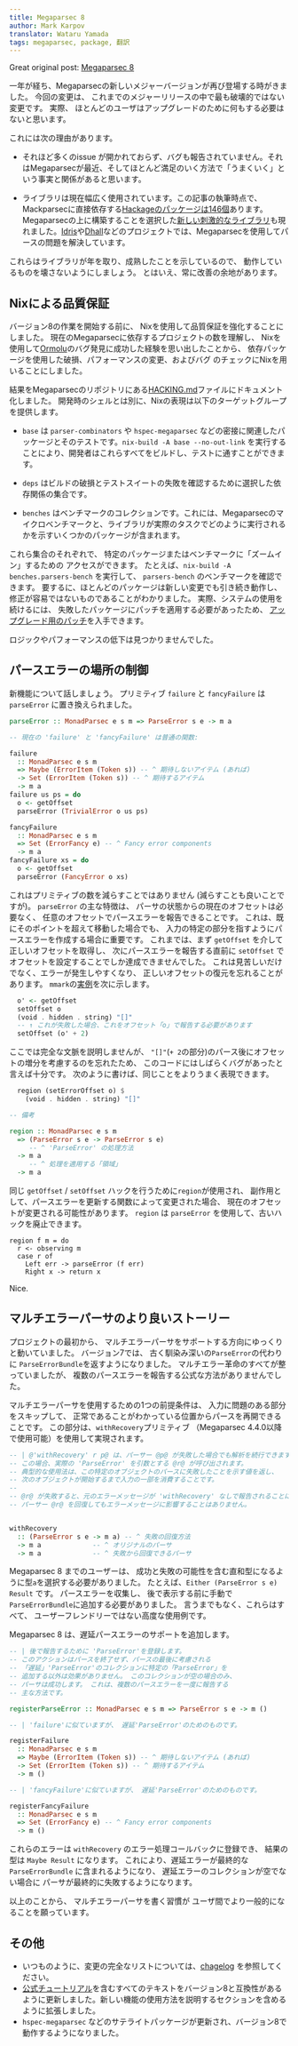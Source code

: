 ```yaml
---
title: Megaparsec 8
author: Mark Karpov
translator: Wataru Yamada
tags: megaparsec, package, 翻訳
---
```


Great original post: [Megaparsec 8](https://markkarpov.com/post/megaparsec-8.html)

一年が経ち、Megaparsecの新しいメジャーバージョンが再び登場する時がきました。
今回の変更は、
これまでのメジャーリリースの中で最も破壊的ではない変更です。
実際、
ほとんどのユーザはアップグレードのために何もする必要はないと思います。

これには次の理由があります。

- それほど多くのissue が開かれておらず、バグも報告されていません。それはMegaparsecが最近、そしてほとんど満足のいく方法で「うまくいく」という事実と関係があると思います。

- ライブラリは現在幅広く使用されています。この記事の執筆時点で、Mackparsecに直接依存する[Hackageのパッケージは146個](https://packdeps.haskellers.com/reverse/megaparsec)あります。Megaparsecの上に構築することを選択した[新しい刺激的なライブラリ](https://hackage.haskell.org/package/replace-megaparsec)も現れました。[Idris](https://github.com/idris-lang/Idris-dev)や[Dhall](https://github.com/dhall-lang/dhall-haskell)などのプロジェクトでは、Megaparsecを使用してパースの問題を解決しています。

これらはライブラリが年を取り、成熟したことを示しているので、
動作しているものを壊さないようにしましょう。
とはいえ、常に改善の余地があります。

## Nixによる品質保証

バージョン8の作業を開始する前に、
Ni​​xを使用して品質保証を強化することにしました。
現在のMegaparsecに依存するプロジェクトの数を理解し、
Nixを使用して[Ormolu](https://github.com/tweag/ormolu)のバグ発見に成功した経験を思い出したことから、
依存パッケージを使用した破損、パフォーマンスの変更、およびバグ
のチェックにNixを用いることにしました。

結果をMegaparsecのリポジトリにある[HACKING.md](https://github.com/mrkkrp/megaparsec/blob/master/HACKING.md)ファイルにドキュメント化しました。
開発時のシェルとは別に、Nixの表現は以下のターゲットグループを提供します。

- `base` は `parser-combinators` や `hspec-megaparsec` などの密接に関連したパッケージとそのテストです。`nix-build -A base --no-out-link` を実行することにより、開発者はこれらすべてをビルドし、テストに通すことができます。

- `deps` はビルドの破損とテストスイートの失敗を確認するために選択した依存関係の集合です。

- `benches` はベンチマークのコレクションです。これには、Megaparsecのマイクロベンチマークと、ライブラリが実際のタスクでどのように実行されるかを示すいくつかのパッケージが含まれます。

これら集合のそれぞれで、
特定のパッケージまたはベンチマークに「ズームイン」するための
アクセスができます。
たとえば、`nix-build -A benches.parsers-bench` を実行して、
`parsers-bench` のベンチマークを確認できます。
要するに、ほとんどのパッケージは新しい変更でも引き続き動作し、
修正が容易ではないものであることがわかりました。
実際、システムの使用を続けるには、
失敗したパッケージにパッチを適用する必要があったため、
[アップグレード用のパッチ](https://github.com/mrkkrp/megaparsec/tree/31b917b1297950c22925f9ee7f7a588834293103/nix/patches)を入手できます。

ロジックやパフォーマンスの低下は見つかりませんでした。

## パースエラーの場所の制御

新機能について話しましょう。
プリミティブ `failure` と `fancyFailure` は
`parseError` に置き換えられました。

```haskell
parseError :: MonadParsec e s m => ParseError s e -> m a

-- 現在の 'failure' と 'fancyFailure' は普通の関数:

failure
  :: MonadParsec e s m
  => Maybe (ErrorItem (Token s)) -- ^ 期待しないアイテム (あれば)
  -> Set (ErrorItem (Token s)) -- ^ 期待するアイテム
  -> m a
failure us ps = do
  o <- getOffset
  parseError (TrivialError o us ps)

fancyFailure
  :: MonadParsec e s m
  => Set (ErrorFancy e) -- ^ Fancy error components
  -> m a
fancyFailure xs = do
  o <- getOffset
  parseError (FancyError o xs)
```

これはプリミティブの数を減らすことではありません
(減らすことも良いことですが)。
`parseError` の主な特徴は、
パーサの状態からの現在のオフセットは必要なく、
任意のオフセットでパースエラーを報告できることです。
これは、既にそのポイントを超えて移動した場合でも、
入力の特定の部分を指すようにパースエラーを作成する場合に重要です。
これまでは、まず `getOffset` を介して正しいオフセットを取得し、
次にパースエラーを報告する直前に `setOffset` で
オフセットを設定することでしか達成できませんでした。
これは見苦しいだけでなく、エラーが発生しやすくなり、
正しいオフセットの復元を忘れることがあります。
`mmark`の[実例](https://github.com/mmark-md/mmark/blob/8f5534d8068c2b7a139b893639ee5920bcaedd84/Text/MMark/Parser.hs#L787-L790)を次に示します。

```haskell
  o' <- getOffset
  setOffset o
  (void . hidden . string) "[]"
  -- ↑ これが失敗した場合、これをオフセット「o」で報告する必要があります
  setOffset (o' + 2)
```
ここでは完全な文脈を説明しませんが、
`"[]"`(`+ 2`の部分)のパース後にオフセットの増分を考慮するのを忘れたため、
このコードにはしばらくバグがあったと言えば十分です。
次のように書けば、同じことをよりうまく表現できます。

```haskell
  region (setErrorOffset o) $
    (void . hidden . string) "[]"

-- 備考

region :: MonadParsec e s m
  => (ParseError s e -> ParseError s e)
     -- ^ 'ParseError' の処理方法
  -> m a
     -- ^ 処理を適用する「領域」
  -> m a
```

同じ `getOffset` / `setOffset` ハックを行うために`region`が使用され、
副作用として、パースエラーを更新する関数によって変更された場合、
現在のオフセットが変更される可能性があります。
`region` は `parseError` を使用して、古いハックを廃止できます。

```haskel
region f m = do
  r <- observing m
  case r of
    Left err -> parseError (f err)
    Right x -> return x
```

Nice.

## マルチエラーパーサのより良いストーリー

プロジェクトの最初から、
マルチエラーパーサをサポートする方向にゆっくりと動いていました。
バージョン7では、
古く馴染み深いの`ParseError`の代わりに
`ParseErrorBundle`を返すようになりました。
マルチエラー革命のすべてが整っていましたが、
複数のパースエラーを報告する公式な方法がありませんでした。


マルチエラーパーサを使用するための1つの前提条件は、
入力に問題のある部分をスキップして、
正常であることがわかっている位置からパースを再開できることです。
この部分は、`withRecovery`プリミティブ
（Megaparsec 4.4.0以降で使用可能）を使用して実現されます。

```haskell
-- | @'withRecovery' r p@ は、パーサー @p@ が失敗した場合でも解析を続行できます。
-- この場合、実際の 'ParseError' を引数とする @r@ が呼び出されます。
-- 典型的な使用法は、この特定のオブジェクトのパースに失敗したことを示す値を返し、
-- 次のオブジェクトが開始するまで入力の一部を消費することです。
--
-- @r@ が失敗すると、元のエラーメッセージが 'withRecovery' なしで報告されることに注意してください。
-- パーサー @r@ を回復してもエラーメッセージに影響することはありません。


withRecovery
  :: (ParseError s e -> m a) -- ^ 失敗の回復方法
  -> m a             -- ^ オリジナルのパーサ
  -> m a             -- ^ 失敗から回復できるパーサ
```

Megaparsec 8 までのユーザーは、
成功と失敗の可能性を含む直和型になるように型`a`を選択する必要がありました。
たとえば、`Either (ParseError s e) Result` です。
パースエラーを収集し、
後で表示する前に手動で`ParseErrorBundle`に追加する必要がありました。
言うまでもなく、これらはすべて、
ユーザーフレンドリーではない高度な使用例です。

Megaparsec 8 は、遅延パースエラーのサポートを追加します。

```haskell
-- | 後で報告するために 'ParseError'を登録します。
-- このアクションはパースを終了せず、パースの最後に考慮される
-- 「遅延」'ParseError'のコレクションに特定の「ParseError」を
-- 追加する以外は効果がありません。 このコレクションが空の場合のみ、
-- パーサは成功します。 これは、複数のパースエラーを一度に報告する
-- 主な方法です。

registerParseError :: MonadParsec e s m => ParseError s e -> m ()

-- | 'failure'に似ていますが、 遅延'ParseError'のためのものです。

registerFailure
  :: MonadParsec e s m
  => Maybe (ErrorItem (Token s)) -- ^ 期待しないアイテム (あれば)
  -> Set (ErrorItem (Token s)) -- ^ 期待するアイテム
  -> m ()

-- | 'fancyFailure'に似ていますが、 遅延'ParseError'のためのものです。

registerFancyFailure
  :: MonadParsec e s m
  => Set (ErrorFancy e) -- ^ Fancy error components
  -> m ()
```

これらのエラーは `withRecovery` のエラー処理コールバックに登録でき、
結果の型は `Maybe Result` になります。
これにより、遅延エラーが最終的な `ParseErrorBundle` に含まれるようになり、
遅延エラーのコレクションが空でない場合に
パーサが最終的に失敗するようになります。

以上のことから、
マルチエラーパーサを書く習慣が
ユーザ間でより一般的になることを願っています。

## その他

- いつものように、変更の完全なリストについては、[chagelog](https://github.com/mrkkrp/megaparsec/blob/master/CHANGELOG.md) を参照してください。
- [公式チュートリアル](https://markkarpov.com/megaparsec/megaparsec.html)を含むすべてのテキストをバージョン8と互換性があるように更新しました。新しい機能の使用方法を説明するセクションを含めるように拡張しました。
- `hspec-megaparsec` などのサテライトパッケージが更新され、バージョン8で動作するようになりました。
